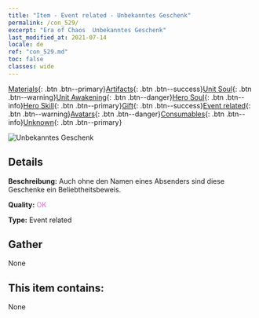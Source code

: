 ```yaml
---
title: "Item - Event related - Unbekanntes Geschenk"
permalink: /con_529/
excerpt: "Era of Chaos  Unbekanntes Geschenk"
last_modified_at: 2021-07-14
locale: de
ref: "con_529.md"
toc: false
classes: wide
---
```

 [Materials](/ItemsDE/){: .btn .btn--primary}[Artifacts](/ItemsDE/Artifacts/){: .btn .btn--success}[Unit Soul](/ItemsDE/UnitSoul/){: .btn .btn--warning}[Unit Awakening](/ItemsDE/UnitAwakening/){: .btn .btn--danger}[Hero Soul](/ItemsDE/HeroSoul/){: .btn .btn--info}[Hero Skill](/ItemsDE/HeroSkill/){: .btn .btn--primary}[Gift](/ItemsDE/Gift/){: .btn .btn--success}[Event related](/ItemsDE/Events/){: .btn .btn--warning}[Avatars](/ItemsDE/Avatars/){: .btn .btn--danger}[Consumables](/ItemsDE/Consumables/){: .btn .btn--info}[Unknown](/ItemsDE/Unknown/){: .btn .btn--primary}

 ![Unbekanntes Geschenk](/images/t/i_10015.png)

## Details
 **Beschreibung:** Auch ohne den Namen eines Absenders sind diese Geschenke ein Beliebtheitsbeweis.

 **Quality:** <span style="color: #DA70D6">OK</span>

 **Type:** Event related

## Gather

  None

## This item contains:

  None

